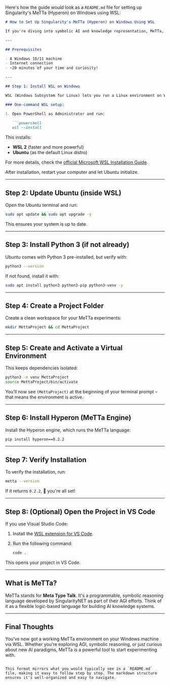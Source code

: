 Here's how the guide would look as a `README.md` file for setting up Singularity's MeTTa (Hyperon) on Windows using WSL:

```markdown
# How to Set Up Singularity's MeTTa (Hyperon) on Windows Using WSL

If you're diving into symbolic AI and knowledge representation, MeTTa, the language behind SingularityNET's Hyperon engine, is something you'll definitely want to try. This guide walks you through setting it up from scratch on a Windows machine using WSL (Windows Subsystem for Linux).

---

## Prerequisites

- A Windows 10/11 machine
- Internet connection
- ~20 minutes of your time and curiosity!

---

## Step 1: Install WSL on Windows

WSL (Windows Subsystem for Linux) lets you run a Linux environment on Windows without dual-booting or using a VM.

### One-command WSL setup:

1. Open PowerShell as Administrator and run:

   ```powershell
   wsl --install
   ```

This installs:
- **WSL 2** (faster and more powerful)
- **Ubuntu** (as the default Linux distro)

For more details, check the [official Microsoft WSL Installation Guide](https://docs.microsoft.com/en-us/windows/wsl/install).

After installation, restart your computer and let Ubuntu initialize.

---

## Step 2: Update Ubuntu (inside WSL)

Open the Ubuntu terminal and run:

```bash
sudo apt update && sudo apt upgrade -y
```

This ensures your system is up to date.

---

## Step 3: Install Python 3 (if not already)

Ubuntu comes with Python 3 pre-installed, but verify with:

```bash
python3 --version
```

If not found, install it with:

```bash
sudo apt install python3 python3-pip python3-venv -y
```

---

## Step 4: Create a Project Folder

Create a clean workspace for your MeTTa experiments:

```bash
mkdir MettaProject && cd MettaProject
```

---

## Step 5: Create and Activate a Virtual Environment

This keeps dependencies isolated:

```bash
python3 -m venv MettaProject
source MettaProject/bin/activate
```

You'll now see `(MettaProject)` at the beginning of your terminal prompt – that means the environment is active.

---

## Step 6: Install Hyperon (MeTTa Engine)

Install the Hyperon engine, which runs the MeTTa language:

```bash
pip install hyperon==0.2.2
```

---

## Step 7: Verify Installation

To verify the installation, run:

```bash
metta --version
```

If it returns `0.2.2`, 🎉 you're all set!

---

## Step 8: (Optional) Open the Project in VS Code

If you use Visual Studio Code:

1. Install the [WSL extension for VS Code](https://marketplace.visualstudio.com/items?itemName=ms-vscode-remote.remote-wsl).
2. Run the following command:

   ```bash
   code .
   ```

This opens your project in VS Code.

---

## What is MeTTa?

MeTTa stands for **Meta Type Talk**. It's a programmable, symbolic reasoning language developed by SingularityNET as part of their AGI efforts. Think of it as a flexible logic-based language for building AI knowledge systems.

---

## Final Thoughts

You’ve now got a working MeTTa environment on your Windows machine via WSL. Whether you're exploring AGI, symbolic reasoning, or just curious about new AI paradigms, MeTTa is a powerful tool to start experimenting with.
```

This format mirrors what you would typically see in a `README.md` file, making it easy to follow step by step. The markdown structure ensures it's well-organized and easy to navigate.
